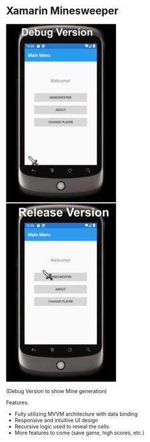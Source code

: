 # Xamarin Minesweeper

<span>
<img src = "./MinesweeperDebug.gif" width=300 alt="Minesweeper Debug GIF"/>
<img src = "./MinesweeperRelease.gif" width=300 alt="Minesweeper Release GIF"/>
</span>

(Debug Version to show Mine generation)

Features:
- Fully utilizing MVVM architecture with data binding
- Responsive and intuitive UI design
- Recursive logic used to reveal the cells
- More features to come (save game, high scores, etc.)



